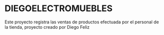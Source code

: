 # DIEGOELECTROMUEBLES
Este proyecto registra las ventas de productos efectuada por el personal de la tienda, proyecto creado por Diego Feliz

